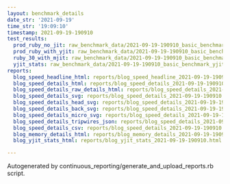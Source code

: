 ```yaml
---
layout: benchmark_details
date_str: '2021-09-19'
time_str: '19:09:10'
timestamp: 2021-09-19-190910
test_results:
  prod_ruby_no_jit: raw_benchmark_data/2021-09-19-190910_basic_benchmark_prod_ruby_no_jit.json
  prod_ruby_with_yjit: raw_benchmark_data/2021-09-19-190910_basic_benchmark_prod_ruby_with_yjit.json
  ruby_30_with_mjit: raw_benchmark_data/2021-09-19-190910_basic_benchmark_ruby_30_with_mjit.json
  yjit_stats: raw_benchmark_data/2021-09-19-190910_basic_benchmark_yjit_stats.json
reports:
  blog_speed_headline_html: reports/blog_speed_headline_2021-09-19-190910.html
  blog_speed_details_html: reports/blog_speed_details_2021-09-19-190910.html
  blog_speed_details_raw_details_html: reports/blog_speed_details_2021-09-19-190910.raw_details.html
  blog_speed_details_svg: reports/blog_speed_details_2021-09-19-190910.svg
  blog_speed_details_head_svg: reports/blog_speed_details_2021-09-19-190910.head.svg
  blog_speed_details_back_svg: reports/blog_speed_details_2021-09-19-190910.back.svg
  blog_speed_details_micro_svg: reports/blog_speed_details_2021-09-19-190910.micro.svg
  blog_speed_details_tripwires_json: reports/blog_speed_details_2021-09-19-190910.tripwires.json
  blog_speed_details_csv: reports/blog_speed_details_2021-09-19-190910.csv
  blog_memory_details_html: reports/blog_memory_details_2021-09-19-190910.html
  blog_yjit_stats_html: reports/blog_yjit_stats_2021-09-19-190910.html

---
```

Autogenerated by continuous_reporting/generate_and_upload_reports.rb script.
